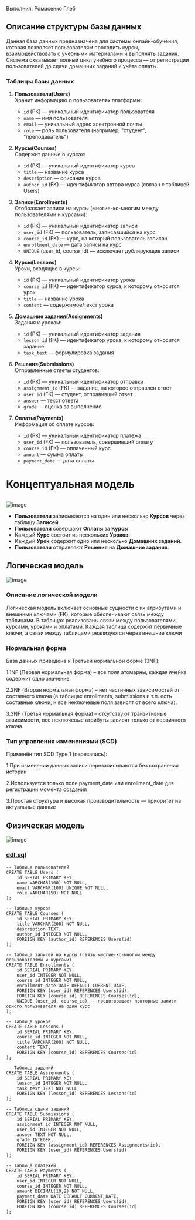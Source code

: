 Выполнил: Ромасенко Глеб
## Описание структуры базы данных
Данная база данных предназначена для системы онлайн-обучения, которая позволяет пользователям проходить курсы, взаимодействовать с учебными материалами и выполнять задания. Система охватывает полный цикл учебного процесса — от регистрации пользователей до сдачи домашних заданий и учёта оплаты.
### Таблицы базы данных
1. **Пользователи(Users)**  
    Хранит информацию о пользователях платформы:
    - `id` (PK) — уникальный идентификатор пользователя
    - `name` — имя пользователя
    - `email` — уникальный адрес электронной почты
    - `role` — роль пользователя (например, "студент", "преподаватель")

2. **Курсы(Courses)**    
    Содержит данные о курсах:
    - `id` (PK) — уникальный идентификатор курса
    - `title` — название курса
    - `description` — описание курса
    - `author_id` (FK) — идентификатор автора курса (связан с таблицей Users)

3. **Записи(Enrollments)**  
    Отображает записи на курсы (многие-ко-многим между пользователями и курсами):
    - `id` (PK) — уникальный идентификатор записи
    - `user_id` (FK) — пользователь, записавшийся на курс
    - `course_id` (FK) — курс, на который пользователь записан
    - `enrollment_date` — дата записи на курс
    - `UNIQUE` (user_id, course_id) — исключает дублирующие записи

4. **Курсы(Lessons)**  
    Уроки, входящие в курсы:
    - `id` (PK) — уникальный идентификатор урока
    - `course_id` (FK) — идентификатор курса, к которому относится урок
    - `title` — название урока
    - `content` — содержимое/текст урока

5. **Домашние задания(Assignments)**  
    Задания к урокам:
    - `id` (PK) — уникальный идентификатор задания
    - `lesson_id` (FK) — идентификатор урока, к которому относится задание
    - `task_text` — формулировка задания

6. **Решения(Submissions)**  
    Отправленные ответы студентов:
    - `id` (PK) — уникальный идентификатор отправки
    - `assignment_id` (FK) — задание, на которое отправлен ответ
    - `user_id` (FK) — студент, отправивший ответ
    - `answer` — текст ответа
    - `grade` — оценка за выполнение

7. **Оплаты(Payments)**  
    Информация об оплате курсов:
    - `id` (PK) — уникальный идентификатор платежа
    - `user_id` (FK) — пользователь, совершивший оплату
    - `course_id` (FK) — оплаченный курс
    - `amount` — сумма оплаты
    - `payment_date` — дата оплаты
##
# Концептуальная модель
##
![image](https://github.com/user-attachments/assets/66b2c187-b508-4d1c-a371-ebaa5898dc63)

- **Пользователи** записываются на один или несколько **Курсов** через таблицу **Записей**.
- **Пользователи** совершают **Оплаты** за **Курсы**.
- Каждый **Курс** состоит из нескольких **Уроков**.
- Каждый **Урок** содержит одно или несколько **Домашних заданий**.
- **Пользователи** отправляют **Решения** на **Домашние задания**.

## Логическая модель
![image](https://github.com/user-attachments/assets/a7ffd53d-4ea6-4504-bfd3-344ae38c45cf)

### Описание логической модели
Логическая модель включает основные сущности с их атрибутами и внешними ключами (FK), которые обеспечивают связь между таблицами. В таблицах реализованы связи между пользователями, курсами, уроками и оплатами. Каждая таблица содержит первичные ключи, а связи между таблицами реализуются через внешние ключи

### Нормальная форма
База данных приведена к Третьей нормальной форме (3NF):

1.1NF (Первая нормальная форма) – все поля атомарны, каждая ячейка содержит одно значение.

2.2NF (Вторая нормальная форма) – нет частичных зависимостей от составного ключа (в таблицах enrollments, submissions и т.п. есть составные ключи, и все неключевые поля зависят от всего ключа).

3.3NF (Третья нормальная форма) – отсутствуют транзитивные зависимости, все неключевые атрибуты зависят только от первичного ключа.

### Тип управления изменениями (SCD)
Применён тип SCD Type 1 (перезапись):

1.При изменении данных записи перезаписываются без сохранения истории

2.Используется только поле payment_date или enrollment_date для регистрации момента создания

3.Простая структура и высокая производительность — приоритет на актуальные данные

## Физическая модель
![image](https://github.com/user-attachments/assets/04ae9a6c-b3ad-47e0-90ee-5c743cb41f16)

### [ddl.sql](ddl.sql)
```postgresql
-- Таблица пользователей
CREATE TABLE Users (
    id SERIAL PRIMARY KEY,
    name VARCHAR(100) NOT NULL,
    email VARCHAR(100) UNIQUE NOT NULL,
    role VARCHAR(50) NOT NULL
);

-- Таблица курсов
CREATE TABLE Courses (
    id SERIAL PRIMARY KEY,
    title VARCHAR(200) NOT NULL,
    description TEXT,
    author_id INTEGER NOT NULL,
    FOREIGN KEY (author_id) REFERENCES Users(id)
);

-- Таблица записей на курсы (связь многие-ко-многим между пользователями и курсами)
CREATE TABLE Enrollments (
    id SERIAL PRIMARY KEY,
    user_id INTEGER NOT NULL,
    course_id INTEGER NOT NULL,
    enrollment_date DATE DEFAULT CURRENT_DATE,
    FOREIGN KEY (user_id) REFERENCES Users(id),
    FOREIGN KEY (course_id) REFERENCES Courses(id),
    UNIQUE (user_id, course_id) -- предотвращает повторные записи одного пользователя на один курс
);

-- Таблица уроков
CREATE TABLE Lessons (
    id SERIAL PRIMARY KEY,
    course_id INTEGER NOT NULL,
    title VARCHAR(200) NOT NULL,
    content TEXT,
    FOREIGN KEY (course_id) REFERENCES Courses(id)
);

-- Таблица заданий
CREATE TABLE Assignments (
    id SERIAL PRIMARY KEY,
    lesson_id INTEGER NOT NULL,
    task_text TEXT NOT NULL,
    FOREIGN KEY (lesson_id) REFERENCES Lessons(id)
);

-- Таблица сдачи заданий
CREATE TABLE Submissions (
    id SERIAL PRIMARY KEY,
    assignment_id INTEGER NOT NULL,
    user_id INTEGER NOT NULL,
    answer TEXT NOT NULL,
    grade INTEGER,
    FOREIGN KEY (assignment_id) REFERENCES Assignments(id),
    FOREIGN KEY (user_id) REFERENCES Users(id)
);

-- Таблица платежей
CREATE TABLE Payments (
    id SERIAL PRIMARY KEY,
    user_id INTEGER NOT NULL,
    course_id INTEGER NOT NULL,
    amount DECIMAL(10,2) NOT NULL,
    payment_date DATE DEFAULT CURRENT_DATE,
    FOREIGN KEY (user_id) REFERENCES Users(id),
    FOREIGN KEY (course_id) REFERENCES Courses(id)
);

```
